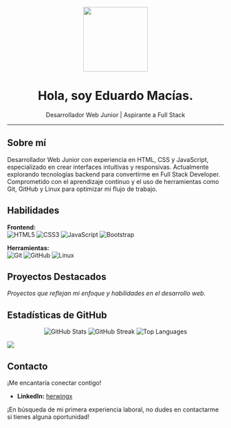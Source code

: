 <p align="center">
  <img src="https://media.giphy.com/media/WUlplcMpOCEmTGBtBW/giphy.gif" width="150"/>
</p>
<h1 align="center">Hola, soy Eduardo Macías.</h1>
<p align="center">Desarrollador Web Junior | Aspirante a Full Stack</p>

---

## Sobre mí

Desarrollador Web Junior con experiencia en HTML, CSS y JavaScript, especializado en crear interfaces intuitivas y responsivas. Actualmente explorando tecnologías backend para convertirme en Full Stack Developer. Comprometido con el aprendizaje continuo y el uso de herramientas como Git, GitHub y Linux para optimizar mi flujo de trabajo.

## Habilidades

**Frontend:**  
![HTML5](https://img.shields.io/badge/html5-%23E34F26.svg?style=for-the-badge&logo=html5&logoColor=white)
![CSS3](https://img.shields.io/badge/css3-%231572B6.svg?style=for-the-badge&logo=css3&logoColor=white)
![JavaScript](https://img.shields.io/badge/javascript-%23323330.svg?style=for-the-badge&logo=javascript&logoColor=%23F7DF1E)
![Bootstrap](https://img.shields.io/badge/Bootstrap-%23563D7C.svg?style=for-the-badge&logo=bootstrap&logoColor=white)

**Herramientas:**  
![Git](https://img.shields.io/badge/git-%23F05033.svg?style=for-the-badge&logo=git&logoColor=white)
![GitHub](https://img.shields.io/badge/github-%23121011.svg?style=for-the-badge&logo=github&logoColor=white)
![Linux](https://img.shields.io/badge/Linux-FCC624?style=for-the-badge&logo=linux&logoColor=black)

## Proyectos Destacados

*Proyectos que reflejan mi enfoque y habilidades en el desarrollo web.*

<!-- Agrega aquí detalles y enlaces a tus proyectos -->

## Estadísticas de GitHub

<p align="center">
  <img src="https://github-readme-stats.vercel.app/api?username=herwingx-dev&theme=algolia&hide_border=true&include_all_commits=true&count_private=true&show_icons=true&bg_color=1D242B&title_color=d1d7e0&icon_color=347d39&text_color=d1d7e0&ring_color=347d39&card_width=400&custom_title=%20" alt="GitHub Stats">
  <img src="https://github-readme-streak-stats.herokuapp.com/?user=herwingx-dev&theme=algolia&hide_border=true&short_numbers=true&exclude_days=Sun&&background=1D242B&title_color=FAFAFA&fire=FF7800&ring=FF7800&card_width=400&stroke=FAFAFAc4&sideNums=347d39&currStreakLabel=d1d7e0&currStreakNum=FF7800&sideLabels=d1d7e0" alt="GitHub Streak">
  <img src="https://github-readme-stats.vercel.app/api/top-langs/?username=herwingx-dev&theme=algolia&hide_border=true&layout=compact&bg_color=1D242B&title_color=d1d7e0&card_width=600&text_bold=true" alt="Top Languages">
</p>

<img src="https://github-readme-activity-graph.vercel.app/graph?username=herwingx-dev&theme=react&bg_color=1D242B&title_color=d1d7e0&point=d1d7e0&hide_border=true&radius=8&line=347d39&color=d1d7e0&area_color=FAFAFAc4&area=true&custom_title=Contribution%20Graph%20🤖"/>

## Contacto

¡Me encantaría conectar contigo!

*   **LinkedIn:** [herwingx](https://linkedin.com/in/herwingx)

¡En búsqueda de mi primera experiencia laboral, no dudes en contactarme si tienes alguna oportunidad!
